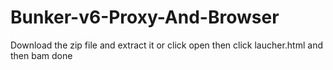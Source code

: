 # Bunker-v6-Proxy-And-Browser
Download the zip file and extract it or click open then click laucher.html and then bam done
